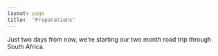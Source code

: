 ```yaml
---
layout: page
title:  "Preparations"
---
```


Just two days from now, we're starting our two month road trip through South Africa.
